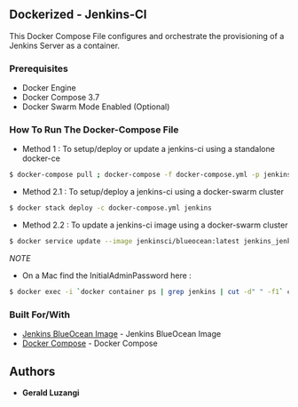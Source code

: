 ## Dockerized - Jenkins-CI

This Docker Compose File configures and orchestrate the provisioning of a Jenkins Server as a container.

### Prerequisites

- Docker Engine
- Docker Compose 3.7 
- Docker Swarm Mode Enabled (Optional)


### How To Run The Docker-Compose File

- Method 1 : To setup/deploy or update a jenkins-ci using a standalone docker-ce
```bash
$ docker-compose pull ; docker-compose -f docker-compose.yml -p jenkins up -d
```

- Method 2.1 : To setup/deploy a jenkins-ci using a docker-swarm cluster
```bash
$ docker stack deploy -c docker-compose.yml jenkins

```
- Method 2.2 : To update a jenkins-ci image using a docker-swarm cluster
```bash
$ docker service update --image jenkinsci/blueocean:latest jenkins_jenkins
```

_NOTE_

- On a Mac find the InitialAdminPassword here : 
```bash
$ docker exec -i `docker container ps | grep jenkins | cut -d" " -f1` cat /var/jenkins_home/secrets/initialAdminPassword
```

### Built For/With

* [Jenkins BlueOcean Image](https://hub.docker.com/r/jenkinsci/blueocean) - Jenkins BlueOcean Image
* [Docker Compose](https://pypi.org/project/docker-compose) - Docker Compose


## Authors

* **Gerald Luzangi**
